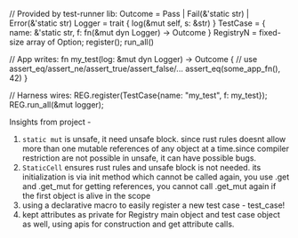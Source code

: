 // Provided by test-runner lib:
Outcome = Pass | Fail(&'static str) | Error(&'static str)
Logger = trait { log(&mut self, s: &str) }
TestCase = { name: &'static str, f: fn(&mut dyn Logger) -> Outcome }
RegistryN = fixed-size array of Option<TestCase>; register(); run_all()

// App writes:
fn my_test(log: &mut dyn Logger) -> Outcome {
// use assert_eq/assert_ne/assert_true/assert_false/...
assert_eq(some_app_fn(), 42)
}

// Harness wires:
REG.register(TestCase{name: "my_test", f: my_test});
REG.run_all(&mut logger);

Insights from project -

1. `static mut` is unsafe, it need unsafe block. since rust rules doesnt allow more than one mutable references of any
   object at a time.since compiler restriction
   are not possible in unsafe, it can have possible bugs.
2. `StaticCell` ensures rust rules and unsafe block is not needed. its initialization is via init method which cannot be
   called again, you use .get and .get_mut for getting references,
   you cannot call .get_mut again if the first object is alive in the scope
3. using a declarative macro to easily register a new test case - test_case!
4. kept attributes as private for Registry main object and test case object as well, using apis for construction and get
   attribute calls.